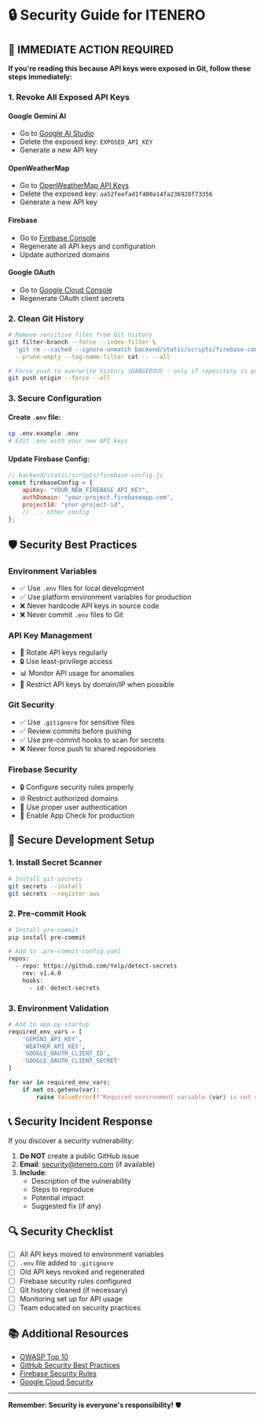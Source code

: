 # 🔒 Security Guide for ITENERO

## 🚨 IMMEDIATE ACTION REQUIRED

**If you're reading this because API keys were exposed in Git, follow these steps immediately:**

### 1. **Revoke All Exposed API Keys**

#### Google Gemini AI
- Go to [Google AI Studio](https://makersuite.google.com/app/apikey)
- Delete the exposed key: `EXPOSED_API_KEY`
- Generate a new API key

#### OpenWeatherMap
- Go to [OpenWeatherMap API Keys](https://openweathermap.org/api_keys)
- Delete the exposed key: `aa52feefad1f400a14fa236928f73356`
- Generate a new API key

#### Firebase
- Go to [Firebase Console](https://console.firebase.google.com/)
- Regenerate all API keys and configuration
- Update authorized domains

#### Google OAuth
- Go to [Google Cloud Console](https://console.cloud.google.com/)
- Regenerate OAuth client secrets

### 2. **Clean Git History**

```bash
# Remove sensitive files from Git history
git filter-branch --force --index-filter \
  'git rm --cached --ignore-unmatch backend/static/scripts/firebase-config.js' \
  --prune-empty --tag-name-filter cat -- --all

# Force push to overwrite history (DANGEROUS - only if repository is private)
git push origin --force --all
```

### 3. **Secure Configuration**

#### Create `.env` file:
```bash
cp .env.example .env
# Edit .env with your new API keys
```

#### Update Firebase Config:
```javascript
// backend/static/scripts/firebase-config.js
const firebaseConfig = {
    apiKey: "YOUR_NEW_FIREBASE_API_KEY",
    authDomain: "your-project.firebaseapp.com",
    projectId: "your-project-id",
    // ... other config
};
```

## 🛡️ Security Best Practices

### **Environment Variables**
- ✅ Use `.env` files for local development
- ✅ Use platform environment variables for production
- ❌ Never hardcode API keys in source code
- ❌ Never commit `.env` files to Git

### **API Key Management**
- 🔄 Rotate API keys regularly
- 🔒 Use least-privilege access
- 📊 Monitor API usage for anomalies
- 🚫 Restrict API keys by domain/IP when possible

### **Git Security**
- ✅ Use `.gitignore` for sensitive files
- ✅ Review commits before pushing
- ✅ Use pre-commit hooks to scan for secrets
- ❌ Never force push to shared repositories

### **Firebase Security**
- 🔒 Configure security rules properly
- 🌐 Restrict authorized domains
- 👥 Use proper user authentication
- 📱 Enable App Check for production

## 🔧 Secure Development Setup

### 1. **Install Secret Scanner**
```bash
# Install git-secrets
git secrets --install
git secrets --register-aws
```

### 2. **Pre-commit Hook**
```bash
# Install pre-commit
pip install pre-commit

# Add to .pre-commit-config.yaml
repos:
  - repo: https://github.com/Yelp/detect-secrets
    rev: v1.4.0
    hooks:
      - id: detect-secrets
```

### 3. **Environment Validation**
```python
# Add to app.py startup
required_env_vars = [
    'GEMINI_API_KEY',
    'WEATHER_API_KEY',
    'GOOGLE_OAUTH_CLIENT_ID',
    'GOOGLE_OAUTH_CLIENT_SECRET'
]

for var in required_env_vars:
    if not os.getenv(var):
        raise ValueError(f"Required environment variable {var} is not set")
```

## 📞 Security Incident Response

If you discover a security vulnerability:

1. **Do NOT** create a public GitHub issue
2. **Email**: security@itenero.com (if available)
3. **Include**: 
   - Description of the vulnerability
   - Steps to reproduce
   - Potential impact
   - Suggested fix (if any)

## 🔍 Security Checklist

- [ ] All API keys moved to environment variables
- [ ] `.env` file added to `.gitignore`
- [ ] Old API keys revoked and regenerated
- [ ] Firebase security rules configured
- [ ] Git history cleaned (if necessary)
- [ ] Monitoring set up for API usage
- [ ] Team educated on security practices

## 📚 Additional Resources

- [OWASP Top 10](https://owasp.org/www-project-top-ten/)
- [GitHub Security Best Practices](https://docs.github.com/en/code-security)
- [Firebase Security Rules](https://firebase.google.com/docs/rules)
- [Google Cloud Security](https://cloud.google.com/security)

---

**Remember: Security is everyone's responsibility!** 🛡️
